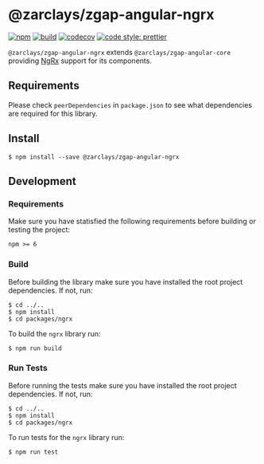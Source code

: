 # @zarclays/zgap-angular-ngrx

[![npm](https://img.shields.io/npm/v/@zarclays/zgap-angular-ngrx.svg?colorB=brightgreen)](https://www.npmjs.com/package/@zarclays/zgap-angular-ngrx)
[![build](https://img.shields.io/travis/airgap-it/angular-ngrx.svg)](https://travis-ci.org/airgap-it/zgap-angular-ngrx/)
[![codecov](https://img.shields.io/codecov/c/gh/airgap-it/angular-ngrx.svg)](https://codecov.io/gh/zarclays/zgap-angular-ngrx/)
[![code style: prettier](https://img.shields.io/badge/code_style-prettier-ff69b4.svg?style=flat-square)](https://github.com/prettier/prettier)

`@zarclays/zgap-angular-ngrx` extends `@zarclays/zgap-angular-core` providing [NgRx](https://ngrx.io/) support for its components.

## Requirements

Please check `peerDependencies` in `package.json` to see what dependencies are required for this library.

## Install 

```
$ npm install --save @zarclays/zgap-angular-ngrx
```

## Development

### Requirements

Make sure you have statisfied the following requirements before building or testing the project:

```
npm >= 6
```

### Build

Before building the library make sure you have installed the root project dependencies. If not, run:

```
$ cd ../..
$ npm install
$ cd packages/ngrx
```

To build the `ngrx` library run:

```
$ npm run build
```

### Run Tests

Before running the tests make sure you have installed the root project dependencies. If not, run:

```
$ cd ../..
$ npm install
$ cd packages/ngrx
```

To run tests for the `ngrx` library run:

```
$ npm run test
```
